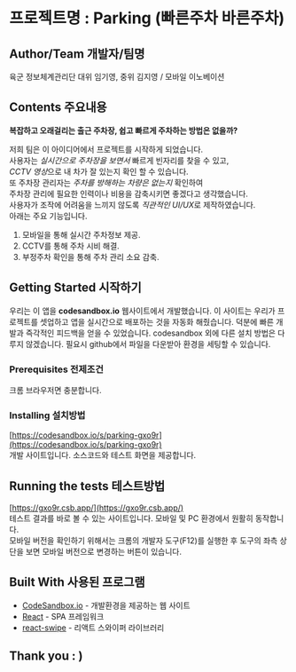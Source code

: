 # 프로젝트명 : Parking (빠른주차 바른주차)
 

## Author/Team 개발자/팀명
육군 정보체계관리단 대위 임기영, 중위 김지영 / 모바일 이노베이션

## Contents 주요내용
**복잡하고 오래걸리는 출근 주차장, 쉽고 빠르게 주차하는 방법은 없을까?**    

저희 팀은 이 아이디어에서 프로젝트를 시작하게 되었습니다.   
사용자는 *실시간으로 주차장을 보면서* 빠르게 빈자리를 찾을 수 있고,  
*CCTV 영상*으로 내 차가 잘 있는지 확인 할 수 있습니다.  
또 주차장 관리자는 *주차를 방해하는 차량은 없는지* 확인하여  
주차장 관리에 필요한 인력이나 비용을 감축시키면 좋겠다고 생각했습니다.  
사용자가 조작에 어려움을 느끼지 않도록 *직관적인 UI/UX*로 제작하였습니다.  
아래는 주요 기능입니다.  

1. 모바일을 통해 실시간 주차정보 제공.  
2. CCTV를 통해 주차 시비 해결.  
3. 부정주차 확인을 통해 주차 관리 소요 감축.


## Getting Started 시작하기
우리는 이 앱을 **codesandbox.io** 웹사이트에서 개발했습니다.
이 사이트는 우리가 프로젝트를 셋업하고 앱을 실시간으로 배포하는 것을 자동화 해줬습니다.
덕분에 빠른 개발과 즉각적인 피드백을 얻을 수 있었습니다.
codesandbox 외에 다른 설치 방법은 다루지 않겠습니다.
필요시 github에서 파일을 다운받아 환경을 세팅할 수 있습니다.

### Prerequisites 전제조건
크롬 브라우저면 충분합니다.


### Installing 설치방법
[https://codesandbox.io/s/parking-gxo9r](https://codesandbox.io/s/parking-gxo9r)  
개발 사이트입니다. 소스코드와 테스트 화면을 제공합니다.

## Running the tests 테스트방법
[https://gxo9r.csb.app/](https://gxo9r.csb.app/)  
테스트 결과를 바로 볼 수 있는 사이트입니다. 
모바일 및 PC 환경에서 원활히 동작합니다.  
모바일 버전을 확인하기 위해서는 크롬의 개발자 도구(F12)를 실행한 후 
도구의 좌측 상단을 보면 모바일 버전으로 변경하는 버튼이 있습니다.

## Built With 사용된 프로그램
* [CodeSandbox.io](https://codesandbox.io/) - 개발환경을 제공하는 웹 사이트
* [React](https://reactjs-kr.firebaseapp.com/) - SPA 프레임워크
* [react-swipe](https://github.com/voronianski/react-swipe) - 리액트 스와이퍼 라이브러리

## Thank you : )  
